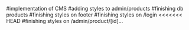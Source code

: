 #implementation of CMS
#adding styles to admin/products
#finishing db products
#finishing styles on footer
#finishing styles on /login
<<<<<<< HEAD
#finishing styles on /admin/product/[id]...
